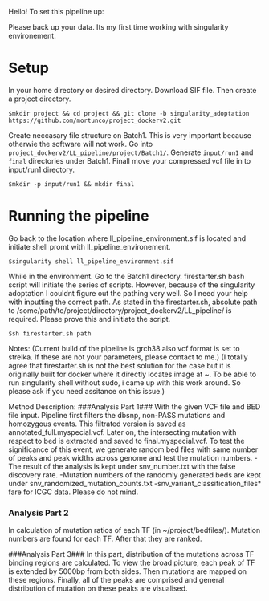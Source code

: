Hello!
To set this pipeline up:

Please back up your data. Its my first time working with singularity environement. 

# Setup #
In your home directory or desired directory. Download SIF file. Then create a project directory.

```$mkdir project && cd project && git clone -b singularity_adoptation https://github.com/mortunco/project_dockerv2.git```

Create neccasary file structure on Batch1. This is very important because otherwie the software will not work. Go into ```project_dockerv2/LL_pipeline/project/Batch1/```. Generate ```input/run1``` and ```final``` directories under Batch1. Finall move your compressed vcf file in to input/run1 directory.

```$mkdir -p input/run1 && mkdir final```

# Running the pipeline #
Go back to the location where ll_pipeline_environment.sif is located and initiate shell promt with ll_pipeline_environement.

```$singularity shell ll_pipeline_environment.sif```

While in the environment. Go to the Batch1 directory. firestarter.sh bash script will initiate the series of scripts. However, because of the singularity adoptation I couldnt figure out the pathing very well. So I need your help with inputting the correct path. As stated in the firestarter.sh, absolute path to /some/path/to/project/directory/project_dockerv2/LL_pipeline/ is required. Please prove this and initiate the script.

```$sh firestarter.sh path``` 

Notes:
(Current build of the pipeline is grch38 also vcf format is set to strelka. If these are not your parameters, please contact to me.)
(I totally agree that firestarter.sh is not the best solution for the case but it is originally built for docker where it directly locates image at ~. To be able to run singularity shell without sudo, i came up with this work around. So please ask if you need assitance on this issue.)


Method Description:
###Analysis Part 1###
With the given VCF file and BED file input. Pipeline first filters the dbsnp, non-PASS mutations and homozygous events. This filtrated version is saved as annotated_full.myspecial.vcf. Later on, the intersecting mutation with respect to bed is extracted and saved to final.myspecial.vcf. To test the significance of this event, we generate random bed files with same number of peaks and peak widths across genome and test the mutation numbers.
-The result of the analysis is kept under snv_number.txt with the false discovery rate.
-Mutation numbers of the randomly generated beds are kept under snv_randomized_mutation_counts.txt
-snv_variant_classification_files* fare for ICGC data. Please do not mind.

### Analysis Part 2 ###
In calculation of mutation ratios of each TF (in ~/project/bedfiles/). Mutation numbers are found for each TF. After that they are ranked. 

###Analysis Part 3###
In this part, distribution of the mutations across TF binding regions are calculated. To view the broad picture, each peak of TF is extended by 5000bp from both sides. Then mutations are mapped on these regions. Finally, all of the peaks are comprised and general distribution of mutation on these peaks are visualised. 


